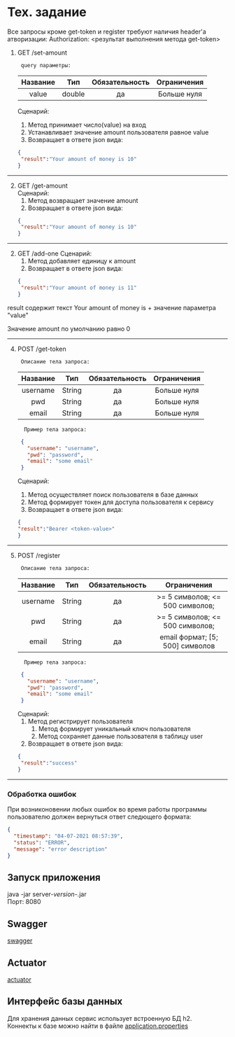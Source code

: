 # Тех. задание

Все запросы кроме get-token и register требуют наличия header'a атворизации:
Authorization: <результат выполнения метода get-token>

1. GET /set-amount  
   ```
    query параметры:
   ```
   | Название      | Тип       | Обязательность       | Ограничения                  |
   | :-----------: |:---------:|:--------------------:|:----------------------------:|
   | value         | double    | да                   | Больше нуля                  |
   
   Сценарий:  
   1. Метод принимает число(value) на вход  
   2. Устанавливает значение amount пользователя равное value    
   3. Возвращает в ответе json вида:  
   ```json
   {  
    "result":"Your amount of money is 10"  
   }  
   ```  
---
2. GET /get-amount   
Сценарий:
   1. Метод возвращает значение amount
   2. Возвращает в ответе json вида:
   ```json
   {
    "result":"Your amount of money is 10"
   }
   ```

---
2. GET /add-one
Сценарий:
   1. Метод добавляет единицу к amount
   2. Возвращает в ответе json вида:
   ```json
   {
    "result":"Your amount of money is 11"
   }
   ```

result содержит текст Your amount of money is + значение параметра "value"

Значение amount по умолчанию равно 0

---
4. POST /get-token
   ```
    Описание тела запроса:
   ```
   | Название      | Тип       | Обязательность       | Ограничения                  |
   | :-----------: |:---------:|:--------------------:|:----------------------------:|
   | username      | String    | да                   | Больше нуля                  |
   | pwd           | String    | да                   | Больше нуля                  |
   | email         | String    | да                   | Больше нуля                  |
   ```
     Пример тела запроса:
   ```
   ```json
    {
      "username": "username",
      "pwd": "password",
      "email": "some email"
    }
   ```

   Сценарий:
   1. Метод осуществляет поиск пользователя в базе данных
   2. Метод формирует токен для доступа пользователя к сервису
   3. Возвращает в ответе json вида:
   ```json
   {
   "result":"Bearer <token-value>"
   }
   ```

---

5. POST /register
   ```
    Описание тела запроса:
   ```
   | Название      | Тип       | Обязательность       | Ограничения                  |
      | :-----------: |:---------:|:--------------------:|:----------------------------:|
   | username      | String    | да                   | >= 5 символов; <= 500 символов; |
   | pwd           | String    | да                   | >= 5 символов; <= 500 символов; |
   | email         | String    | да                   | email формат; [5; 500] символов |
   ```
     Пример тела запроса:
   ```
   ```json
    {
      "username": "username",
      "pwd": "password",
      "email": "some email"
    }
   ```
   Сценарий:
   1. Метод регистрирует пользователя
      1. Метод формирует уникальный ключ пользователя
      2. Метод сохраняет данные пользователя в таблицу user
   2. Возвращает в ответе json вида:
   ```json
   {
    "result":"success"
   }
   ```
---
### Обработка ошибок  
   При возниконовении любых ошибок во время работы программы пользователю должен вернуться ответ следющего формата:  
   ```json
   {
     "timestamp": "04-07-2021 08:57:39",
     "status": "ERROR",
     "message": "error description"
   }
   ```

## Запуск приложения
java -jar server-*version*-.jar  
Порт: 8080

## Swagger

[swagger](http://localhost:8080/swagger-ui/index.html?configUrl=/v3/api-docs/swagger-config)

## Actuator

[actuator](http://localhost:8080/actuator)

## Интерфейс базы данных

Для хранения данных сервис использует встроенную БД h2.   
Коннекты к базе можно найти в файле [application.properties](src/main/resources/application.properties)
